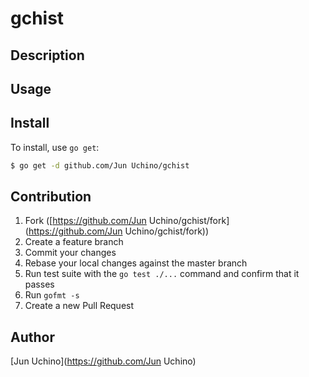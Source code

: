 # gchist

## Description

## Usage

## Install

To install, use `go get`:

```bash
$ go get -d github.com/Jun Uchino/gchist
```

## Contribution

1. Fork ([https://github.com/Jun Uchino/gchist/fork](https://github.com/Jun Uchino/gchist/fork))
1. Create a feature branch
1. Commit your changes
1. Rebase your local changes against the master branch
1. Run test suite with the `go test ./...` command and confirm that it passes
1. Run `gofmt -s`
1. Create a new Pull Request

## Author

[Jun Uchino](https://github.com/Jun Uchino)
